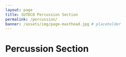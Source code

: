 ```yaml
---
layout: page
title: SUTDCO Percussion Section
permalink: /percussion/
banner: /assets/img/page-masthead.jpg # placeholder
---
```


<!-- placeholder title -->

# Percussion Section
